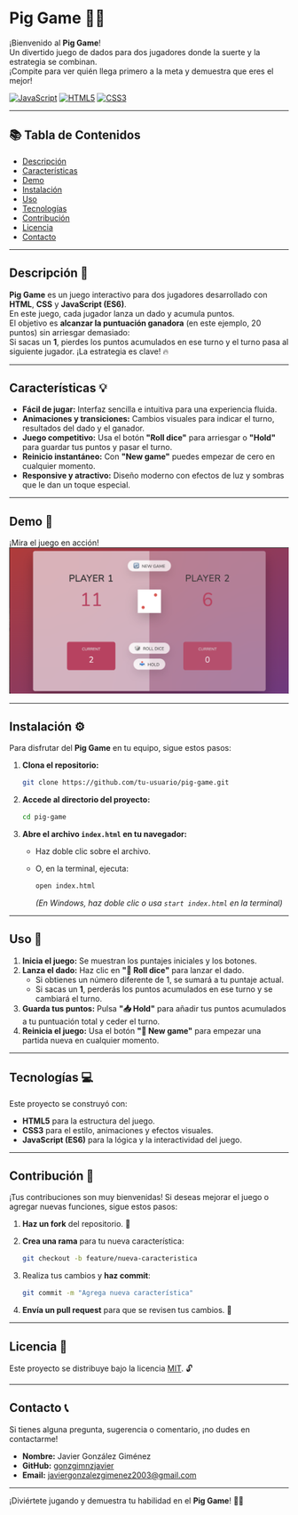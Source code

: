# Pig Game 🐷🎲

¡Bienvenido al **Pig Game**!  
Un divertido juego de dados para dos jugadores donde la suerte y la estrategia se combinan.  
¡Compite para ver quién llega primero a la meta y demuestra que eres el mejor!

[![JavaScript](https://img.shields.io/badge/JavaScript-ES6-yellow?style=flat&logo=javascript)](https://developer.mozilla.org/es/docs/Web/JavaScript)
[![HTML5](https://img.shields.io/badge/HTML5-5-orange?style=flat&logo=html5)](https://developer.mozilla.org/es/docs/Web/HTML/HTML5)
[![CSS3](https://img.shields.io/badge/CSS3-3-blue?style=flat&logo=css3)](https://developer.mozilla.org/es/docs/Web/CSS)

---

## 📚 Tabla de Contenidos

- [Descripción](#descripción-)
- [Características](#características-)
- [Demo](#demo-)
- [Instalación](#instalación-)
- [Uso](#uso-)
- [Tecnologías](#tecnologías-)
- [Contribución](#contribución-)
- [Licencia](#licencia-)
- [Contacto](#contacto-)

---

## Descripción 📖

**Pig Game** es un juego interactivo para dos jugadores desarrollado con **HTML**, **CSS** y **JavaScript (ES6)**.  
En este juego, cada jugador lanza un dado y acumula puntos.  
El objetivo es **alcanzar la puntuación ganadora** (en este ejemplo, 20 puntos) sin arriesgar demasiado:  
Si sacas un **1**, pierdes los puntos acumulados en ese turno y el turno pasa al siguiente jugador. ¡La estrategia es clave! 🔥

---

## Características 💡

- **Fácil de jugar:** Interfaz sencilla e intuitiva para una experiencia fluida.  
- **Animaciones y transiciones:** Cambios visuales para indicar el turno, resultados del dado y el ganador.  
- **Juego competitivo:** Usa el botón **"Roll dice"** para arriesgar o **"Hold"** para guardar tus puntos y pasar el turno.  
- **Reinicio instantáneo:** Con **"New game"** puedes empezar de cero en cualquier momento.  
- **Responsive y atractivo:** Diseño moderno con efectos de luz y sombras que le dan un toque especial.

---

## Demo 🎥

¡Mira el juego en acción!  
![Demo Pig Game](pigGameScreenShot.png)  

---

## Instalación ⚙️

Para disfrutar del **Pig Game** en tu equipo, sigue estos pasos:

1. **Clona el repositorio:**

    ```bash
    git clone https://github.com/tu-usuario/pig-game.git
    ```

2. **Accede al directorio del proyecto:**

    ```bash
    cd pig-game
    ```

3. **Abre el archivo `index.html` en tu navegador:**

    - Haz doble clic sobre el archivo.
    - O, en la terminal, ejecuta:
    
      ```bash
      open index.html
      ```
      *(En Windows, haz doble clic o usa `start index.html` en la terminal)*

---

## Uso 🚀

1. **Inicia el juego:** Se muestran los puntajes iniciales y los botones.
2. **Lanza el dado:** Haz clic en **"🎲 Roll dice"** para lanzar el dado.  
   - Si obtienes un número diferente de 1, se sumará a tu puntaje actual.
   - Si sacas un **1**, perderás los puntos acumulados en ese turno y se cambiará el turno.
3. **Guarda tus puntos:** Pulsa **"📥 Hold"** para añadir tus puntos acumulados a tu puntuación total y ceder el turno.
4. **Reinicia el juego:** Usa el botón **"🔄 New game"** para empezar una partida nueva en cualquier momento.

---

## Tecnologías 💻

Este proyecto se construyó con:

- **HTML5** para la estructura del juego.  
- **CSS3** para el estilo, animaciones y efectos visuales.  
- **JavaScript (ES6)** para la lógica y la interactividad del juego.

---

## Contribución 🤝

¡Tus contribuciones son muy bienvenidas! Si deseas mejorar el juego o agregar nuevas funciones, sigue estos pasos:

1. **Haz un fork** del repositorio. 🍴
2. **Crea una rama** para tu nueva característica:

    ```bash
    git checkout -b feature/nueva-caracteristica
    ```

3. Realiza tus cambios y **haz commit**:

    ```bash
    git commit -m "Agrega nueva característica"
    ```

4. **Envía un pull request** para que se revisen tus cambios. 🚀

---

## Licencia 📜

Este proyecto se distribuye bajo la licencia [MIT](LICENSE). 🔓

---

## Contacto 📞

Si tienes alguna pregunta, sugerencia o comentario, ¡no dudes en contactarme!

- **Nombre:** Javier González Giménez  
- **GitHub:** [gonzgimnzjavier](https://github.com/gonzgimnzjavier)  
- **Email:** [javiergonzalezgimenez2003@gmail.com](mailto:javiergonzalezgimenez2003@gmail.com)

---

¡Diviértete jugando y demuestra tu habilidad en el **Pig Game**! 🐷🎲
